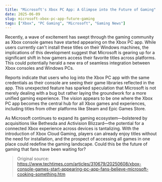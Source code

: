 ```yaml
---
title: "Microsoft's Xbox PC App: A Glimpse into the Future of Gaming"
date: 2025-06-09
slug: microsoft-xbox-pc-app-future-gaming
tags: ["Xbox", "PC Gaming", "Microsoft", "Gaming News"]
---
```


Recently, a wave of excitement has swept through the gaming community as Xbox console games have started appearing on the Xbox PC app. While users currently can't install these titles on their Windows machines, the implications of this development suggest that Microsoft is gearing up for a significant shift in how gamers access their favorite titles across platforms. This could potentially herald a new era of seamless integration between Xbox consoles and Windows PCs.

Reports indicate that users who log into the Xbox PC app with the same credentials as their console are seeing their game libraries reflected in the app. This unexpected feature has sparked speculation that Microsoft is not merely dealing with a bug but rather laying the groundwork for a more unified gaming experience. The vision appears to be one where the Xbox PC app becomes the central hub for all Xbox games and experiences, including titles from other platforms like Steam and Epic Games Store.

As Microsoft continues to expand its gaming ecosystem—bolstered by acquisitions like Bethesda and Activision Blizzard—the potential for a connected Xbox experience across devices is tantalizing. With the introduction of Xbox Cloud Gaming, players can already enjoy titles without the need for installation, and the prospect of accessing all games in one place could redefine the gaming landscape. Could this be the future of gaming that fans have been waiting for?

> Original source: https://www.techtimes.com/articles/310679/20250608/xbox-console-games-start-appearing-pc-app-fans-believe-microsoft-cooking-something.htm